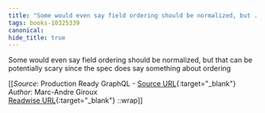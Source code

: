 ```yaml
---
title: "Some would even say field ordering should be normalized, but ..."
tags: books-10325339
canonical: 
hide_title: true
---
```


Some would even say field ordering should be normalized, but that can be potentially scary since the spec does say something about ordering


[[_Source_: Production Ready GraphQL - [Source URL](){:target="_blank"}<br>
_Author_: Marc-Andre Giroux<br>
[Readwise URL](https://readwise.io/open/210672381){:target="_blank"}
::wrap]]